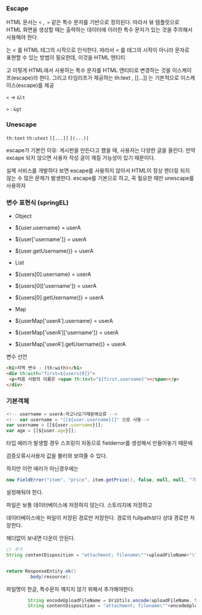 

### Escape

HTML 문서는 `<` ,` >` 같은 특수 문자를 기반으로 정의된다. 따라서 뷰 템플릿으로 HTML 화면을 생성할 때는 출력하는 데이터에 이러한 특수 문자가 있는 것을 주의해서 사용해야 한다.

는 < 를 HTML 테그의 시작으로 인식한다. 따라서 < 를 테그의 시작이 아니라 문자로 표현할 수 있는 방법이 필요한데, 이것을 HTML 엔티티

고 이렇게 HTML에서 사용하는 특수 문자를
HTML 엔티티로 변경하는 것을 이스케이프(escape)라 한다. 그리고 타임리프가 제공하는 th:text ,
[[...]] 는 기본적으로 이스케이스(escape)를 제공

`<`   -> `&lt`

`>` : `&gt`



### Unescape

`th:text` `th:utext`
`[[...]]`  `[(...)]`



escape가 기본인 이유: 게시판을 만든다고 했을 때, 사용자는 다양한 글을 올린다. 만약 excape 되지 않으면 사용자 작성 글이 깨질 가능성이 있기 때문이다.

실제 서비스를 개발하다 보면 escape를 사용하지 않아서 HTML이 정상 렌더링 되지 않는 수 많은 문제가
발생한다. escape를 기본으로 하고, 꼭 필요한 때만 unescape를 사용하자



### 변수 표현식 (springEL)

- Object

- ${user.username} = userA
- ${user['username']} = userA
- ${user.getUsername()} = userA

- List

- ${users[0].username} = userA
- ${users[0]['username']} = userA
- ${users[0].getUsername()} = userA

- Map

- ${userMap['userA'].username} = userA
- ${userMap['userA']['username']} = userA
- ${userMap['userA'].getUsername()} = userA



변수 선언

```html
<h1>지역 변수 - (th:with)</h1>
<div th:with="first=${users[0]}">
 <p>처음 사람의 이름은 <span th:text="${first.username}"></span></p>
</div>
```



### 기본객체





```javascript
<!-- username = userA:라고나오기때문에오류 -->
<!-- var username = "[[${user.username}]]" 으로 사용-->
var username = [[${user.username}]];
var age = [[${user.age}]];
```





타입 에러가 발생할 경우 스프링이 자동으로 fielderror를 생성해서 만들어놓기 때문에 

검증오류시사용자 값을 불러와 보여줄 수 있다.

하지만 이런 에러가 아닌경우에는

```java
new FieldError("item", "price", item.getPrice(), false, null, null, "가격은 1,000 ~ 1,000,000 까지 허용합니다.")
```

설정해둬야 한다.



파일은 보통 데이터베이스에 저장하지 않는다. 스토리지에 저장하고

데이터베이스에는 파일이 저장된 경로만 저장한다.  경로의 fullpath보다 상대 경로만 저장한다. 



헤더없이 보내면 다운이 안된다.

```java
// 추가
String contentDisposition = "attachment; filename\""+uploadFileName+"\"";


return ResponseEntity.ok()
        .body(resource);
```



파일명이 한글, 특수문자 깨지지 않기 위해서 추가해야한다.

```java
        String encodeUploadFileName = UriUtils.encode(uploadFileName, StandardCharsets.UTF_8);
        String contentDisposition = "attachment; filename\""+encodeUploadFileName+"\"";

```

